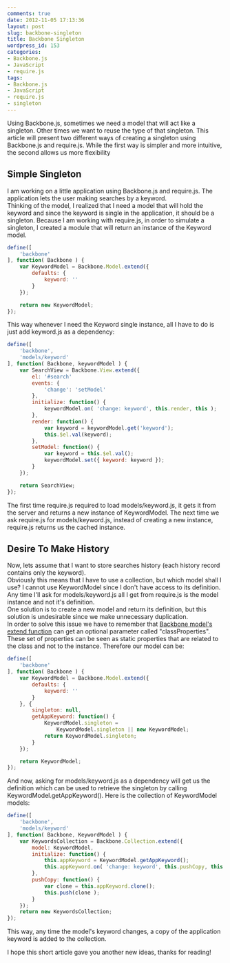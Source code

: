 ```yaml
---
comments: true
date: 2012-11-05 17:13:36
layout: post
slug: backbone-singleton
title: Backbone Singleton
wordpress_id: 153
categories:
- Backbone.js
- JavaScript
- require.js
tags:
- Backbone.js
- JavaScript
- require.js
- singleton
---
```


Using Backbone.js, sometimes we need a model that will act like a singleton. Other times we want to reuse the type of that singleton. This article will present two different ways of creating a singleton using Backbone.js and require.js. While the first way is simpler and more intuitive, the second allows us more flexibility
<!-- more -->


Simple Singleton
----------------
I am working on a little application using Backbone.js and require.js. The application lets the user making searches by a keyword.   
Thinking of the model, I realized that I need a model that will hold the keyword and since the keyword is single in the application, it should be a singleton.
Because I am working with require.js, in order to simulate a singleton, I created a module that will return an instance of the Keyword model. 
```javascript KeywordModel
define([
    'backbone'
], function( Backbone ) {
	var KeywordModel = Backbone.Model.extend({
		defaults: {
			keyword: ''
		}
	});

	return new KeywordModel;
});
```
This way whenever I need the Keyword single instance, all I have to do is just add keyword.js as a dependency:

``` javascript Getting the Keyword single instance
define([
	'backbone',
	'models/keyword'
], function( Backbone, keywordModel ) {
	var SearchView = Backbone.View.extend({
		el: '#search'
		events: {
			'change': 'setModel'
		},
		initialize: function() {
			keywordModel.on( 'change: keyword', this.render, this );
		},
		render: function() {
			var keyword = keywordModel.get('keyword');
			this.$el.val(keyword);
		},
		setModel: function() {
			var keyword = this.$el.val();
			keywordModel.set({ keyword: keyword });
		}
	});

	return SearchView;
});
```
The first time require.js required to load models/keyword.js, it gets it from the server and returns a new instance of KeywordModel. The next time we ask require.js for models/keyword.js, instead of creating a new instance, require.js returns us the cached instance.

Desire To Make History
----------------------
Now, lets assume that I want to store searches history (each history record contains only the keyword).   
Obviously this means that I have to use a collection, but which model shall I use? I cannot use KeywordModel since I don't have access to its definition. Any time I'll ask for models/keyword.js all I get from require.js is the model instance and not it's definition.   
One solution is to create a new model and return its definition, but this solution is undesirable since we make unnecessary duplication.   
In order to solve this issue we have to remember that <a href="http://backbonejs.org/#Model-extend" target="_blank">Backbone model's extend function</a> can get an optional parameter called "classProperties". These set of properties can be seen as static properties that are related to the class and not to the instance. Therefore our model can be:
```javascript Using class properties
define([
    'backbone'
], function( Backbone ) {
	var KeywordModel = Backbone.Model.extend({
		defaults: {
			keyword: ''
		}
	}, {
		singleton: null,
		getAppKeyword: function() {
			KeywordModel.singleton =
				KeywordModel.singleton || new KeywordModel;
			return KeywordModel.singleton;
		}
	});

	return KeywordModel;
});
```
And now, asking for models/keyword.js as a dependency will get us the definition which can be used to retrieve the singleton by calling KeywordModel.getAppKeyword(). Here is the collection of KeywordModel models:
```javascript Collection of KeywordModel models
define([
	'backbone',
	'models/keyword'
], function( Backbone, KeywordModel ) {
	var KeywordsCollection = Backbone.Collection.extend({
		model: KeywordModel,
		initialize: function() {
			this.appKeyword = KeywordModel.getAppKeyword();
			this.appKeyword.on( 'change: keyword', this.pushCopy, this );
		},
		pushCopy: function() {
			var clone = this.appKeyword.clone();
			this.push(clone );
		}
	});
	return new KeywordsCollection;
});
```
This way, any time the model's keyword changes, a copy of the application keyword is added to the collection.

I hope this short article gave you another new ideas, thanks for reading!